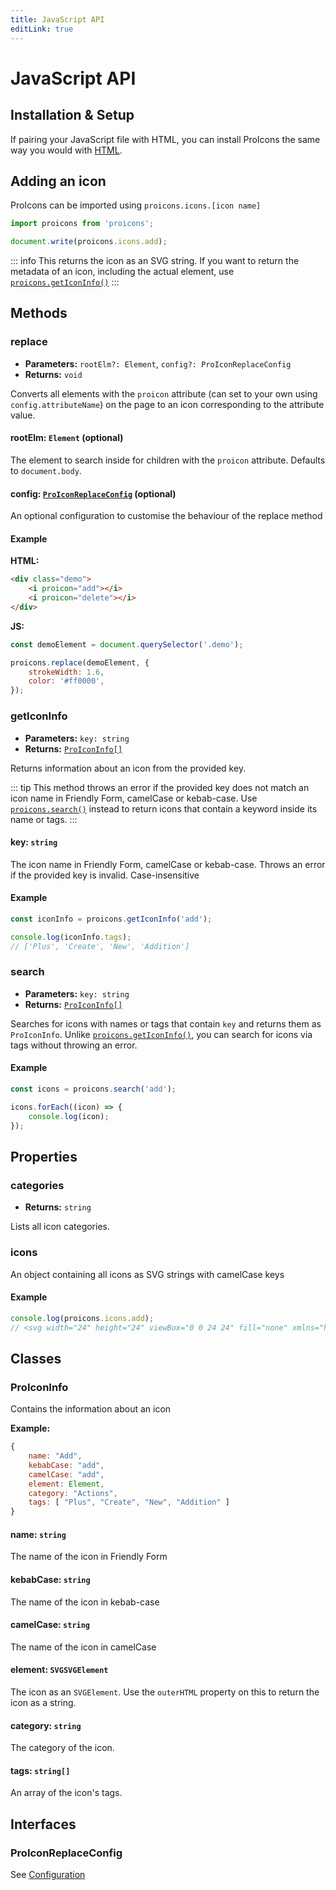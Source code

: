 ```yaml
---
title: JavaScript API
editLink: true
---
```

# JavaScript API

## Installation & Setup
<!--@include: ../introduction/installation.md#install-node-->

If pairing your JavaScript file with HTML, you can install ProIcons the same way you would with [HTML](../introduction/installation.md#html).

## Adding an icon

ProIcons can be imported using `proicons.icons.[icon name]`

```javascript
import proicons from 'proicons';

document.write(proicons.icons.add);
```

::: info
This returns the icon as an SVG string. If you want to return the metadata of an icon, including the actual element, use [`proicons.getIconInfo()`]()
:::

## Methods

### replace
* **Parameters:** `rootElm?: Element`, `config?: ProIconReplaceConfig`
* **Returns:** `void`

Converts all elements with the `proicon` attribute (can set to your own using `config.attributeName`) on the page to an icon corresponding to the attribute value.

#### rootElm: `Element` (optional)

The element to search inside for children with the `proicon` attribute. Defaults to `document.body`.

#### config: [`ProIconReplaceConfig`](./configuration) (optional)

An optional configuration to customise the behaviour of the replace method

#### Example

**HTML:**

```html
<div class="demo">
    <i proicon="add"></i>
    <i proicon="delete"></i>
</div>
```

**JS:**

```javascript
const demoElement = document.querySelector('.demo');

proicons.replace(demoElement, {
    strokeWidth: 1.6,
    color: '#ff0000',
});
```

### getIconInfo
* **Parameters:** `key: string`
* **Returns:** [`ProIconInfo[]`](./javascript-api.md#proiconinfo)

Returns information about an icon from the provided key.

::: tip
This method throws an error if the provided key does not match an icon name in Friendly Form, camelCase or kebab-case. Use [`proicons.search()`](#search) instead to return icons that contain a keyword inside its name or tags.
:::

#### key: `string`

The icon name in Friendly Form, camelCase or kebab-case. Throws an error if the provided key is invalid. Case-insensitive

#### Example

```javascript
const iconInfo = proicons.getIconInfo('add');

console.log(iconInfo.tags);
// ['Plus', 'Create', 'New', 'Addition']
```

### search
* **Parameters:** `key: string`
* **Returns:** [`ProIconInfo[]`](./javascript-api.md#proiconinfo)

Searches for icons with names or tags that contain `key` and returns them as `ProIconInfo`. Unlike [`proicons.getIconInfo()`](#geticoninfo), you can search for icons via tags without throwing an error.

#### Example

```javascript
const icons = proicons.search('add');

icons.forEach((icon) => {
    console.log(icon);
});
```
## Properties

### categories
* **Returns:** `string`

Lists all icon categories.

### icons

An object containing all icons as SVG strings with camelCase keys

#### Example

```javascript
console.log(proicons.icons.add);
// <svg width="24" height="24" viewBox="0 0 24 24" fill="none" xmlns="http://www.w3.org/2000/svg"><path d="M4 12H12M12 12L20 12M12 12V4M12 12L12 20" stroke="currentColor" stroke-width="1.5" stroke-linecap="round" stroke-linejoin="round"/></svg>
```

## Classes

### ProIconInfo

Contains the information about an icon

**Example:**

```javascript
{
    name: "Add",
    kebabCase: "add",
    camelCase: "add",
    element: Element,
    category: "Actions",
    tags: [ "Plus", "Create", "New", "Addition" ]
}
```

#### name: `string`

The name of the icon in Friendly Form

#### kebabCase: `string`

The name of the icon in kebab-case

#### camelCase: `string`

The name of the icon in camelCase

#### element: `SVGSVGElement`

The icon as an `SVGElement`. Use the `outerHTML` property on this to return the icon as a string.

#### category: `string`

The category of the icon.

#### tags: `string[]`

An array of the icon's tags.

## Interfaces 
### ProIconReplaceConfig

See [Configuration](./configuration)
